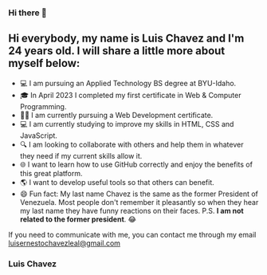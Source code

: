 ### Hi there 👋

<!--
**lechavezl/lechavezl** is a ✨ _special_ ✨ repository because its `README.md` (this file) appears on your GitHub profile.

Here are some ideas to get you started:

- 🔭 I’m currently working on ...
- 🌱 I’m currently learning ...
- 👯 I’m looking to collaborate on ...
- 🤔 I’m looking for help with ...
- 💬 Ask me about ...
- 📫 How to reach me: ...
- 😄 Pronouns: ...
- ⚡ Fun fact: ...
-->

## Hi everybody, my name is Luis Chavez and I'm 24 years old. I will share a little more about myself below:

- 💻 I am pursuing an Applied Technology BS degree at BYU-Idaho.
- 🎓 In April 2023 I completed my first certificate in Web & Computer Programming.
- 👨‍💻 I am currently pursuing a Web Development certificate.
- 💻 I am currently studying to improve my skills in HTML, CSS and JavaScript.
- 🔍 I am looking to collaborate with others and help them in whatever they need if my current skills allow it.
- 🌐 I want to learn how to use GitHub correctly and enjoy the benefits of this great platform.
- 🌎 I want to develop useful tools so that others can benefit.
- 😄 Fun fact: My last name Chavez is the same as the former President of Venezuela. Most people don't remember it pleasantly so when they hear my last name they have funny reactions on their faces. P.S. **I am not related to the former president**. 😂

If you need to communicate with me, you can contact me through my email luisernestochavezleal@gmail.com

### Luis Chavez
